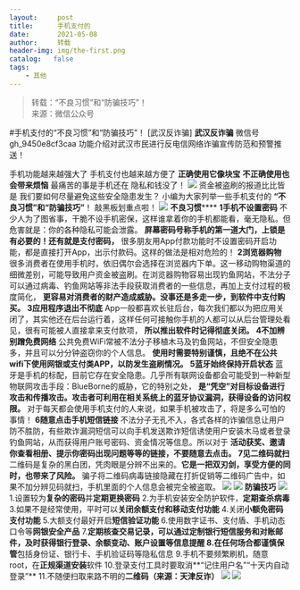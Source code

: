 ```yaml
---
layout:     post
title:      手机支付的
date:       2021-05-08
author:     转载
header-img: img/the-first.png
catalog:   false
tags:
    - 其他
---
```


<blockquote><p>转载：“不良习惯”和“防骗技巧”！<br>
来源：微信公众号</p></blockquote>

#手机支付的“不良习惯”和“防骗技巧”！
[武汉反诈骗]
**武汉反诈骗**
微信号gh_9450e8cf3caa
功能介绍对武汉市民进行反电信网络诈骗宣传防范和预警推送！

手机功能越来越强大了
手机支付也越来越方便了
**正确使用它像块宝**
**不正确使用也会带来烦恼**
最痛苦的事是手机还在
隐私和钱没了！
![]({{site.baseurl}}/postimg/3t47UkBibQ1ibrSlF2pXUaPSuzTMd9JiaqibUiceCqpTcYZJCgiaU6hD0icK7UZpXG6vWeexnYSJ3VskTMGc0CRekOAvg.gif)
资金被盗刷的报道比比皆是
我们要如何尽量避免这些安全隐患发生？
小编为大家列举一些手机支付的
**“不良习惯”**和**“防骗技巧”**！
敲黑板划重点啦！
![]({{site.baseurl}}/postimg/3t47UkBibQ1ibrSlF2pXUaPSuzTMd9JiaqibicJA8cUuEqwmD9rbUvG27pOrjMbywya1jejkaBYUuOOsjUnA2xQ6Okw.gif)
**不良习惯******
**1手机不设置密码**
不少人为了图省事，干脆不设手机密保，这样谁拿着你的手机都能看，毫无隐私。但危害就是：你的各种隐私可能会泄露。
**屏幕密码号称手机的第一道大门，上锁是有必要的！还有就是支付密码，**
很多朋友用App付款功能时不设置密码开启功能，都是直接打开App，出示付款码。这样的做法是相对危险的！
**2浏览器购物**
很多消费者在使用手机时，依旧偶尔会选择在浏览器内下单。这一移动购物渠道的细微差别，可能导致用户资金被盗刷。在浏览器购物容易出现钓鱼网站，不法分子可以通过病毒、钓鱼网站等非法手段获取消费者的一些信息，再加上支付过程的极度简化，
**更容易对消费者的财产造成威胁。没事还是多走一步，到软件中支付购买。**
**3应用程序退出不彻底**
App一般都喜欢长驻后台，每次我们都以为把应用关闭了，其实他还在后台运行着，这样任何可接触你手机的人都可以从后台管理处看见，很有可能被人直接拿来支付款项，
**所以推出软件时记得彻底关闭。**
**4不加辨别蹭免费网络**
公共免费WiFi常被不法分子移植木马及钓鱼网站，不但安全隐患多，并且可以分分钟盗窃你的个人信息。
**使用时需要特别谨慎，且绝不在公共wifi下使用网银或支付类APP，以防发生盗刷情况。**
**5蓝牙始终保持开启状态**
蓝牙是手机的标配，目前它存在安全隐患。几乎所有联网设备都会可能受到一种新型物联网攻击手段：BlueBorne的威胁，它的特别之处，
**是“凭空”对目标设备进行攻击和传播攻击。攻击者可利用在相关系统上的蓝牙协议漏洞，获得设备的访问权限。**
对于每天都会使用手机支付的人来说，如果手机被攻击了，将是多么可怕的事情！
**6随意点击手机短信链接**
不法分子无孔不入，各式各样的诈骗信息让用户防不胜防，有些欺诈漏洞短信可以向手机发送欺诈短信诱使用户安装木马或者登录钓鱼网站，从而获得用户账号密码、资金情况等信息。所以对于
**活动获奖、邀请你查看相册、提示你密码出现问题等等的链接，不要随意去点击。**
**7见二维码就扫**
二维码是复杂的黑白团，凭肉眼是分辨不出来的。**它是一把双刃剑，享受方便的同时，也带来了风险。**
骗子将二维码病毒链接隐藏在打折促销等二维码广告中，如果不加分辨见码就扫，手机里面的个人信息会被完全被盗取。
![]({{site.baseurl}}/postimg/3t47UkBibQ18JV0r4Ab0iaZqvxSpb1cKJAxISCOp2TJB8MIIq7yKicBYG7p6HG8dvzYBLnsrqw0BpQcBAMjDzezVw.jpeg)
![]({{site.baseurl}}/postimg/3t47UkBibQ1ibrSlF2pXUaPSuzTMd9JiaqibPDfr9lTQjwia45WapOO7T40422OrCKfBZtFxv44sMyfHRLE1MKO3b1g.png)
**防骗技巧**
![]({{site.baseurl}}/postimg/3t47UkBibQ1ibrSlF2pXUaPSuzTMd9Jiaqib4FYXNCu0TU6DrRtMvUDEydsIaXBj4GKGCfzmHRFbzs9T43NxnclxTA.png)
1.设置较为**复杂的密码**并**定期更换密码**
2.为手机安装安全防护软件，**定期查杀病毒**
3.如果不是经常使用，平时可以**关闭余额支付和移动支付功能**
4.关闭**小额免密码支付功能**
5.大额支付最好开启**短信验证功能**
6.使用数字证书、支付盾、手机动态口令等**网银安全产品**
7.**定期核查交易记录，**可以通过定制银行短信服务和对账邮件，及时获得银行登录、余额变动、账户设置等信息提醒
8.在任何场合都**谨慎保管**包括身份证、银行卡、手机验证码等隐私信息
9.手机不要频繁刷机，随意root，在**正规渠道安装**软件
10.登录支付工具时要取消**“记住用户名”“十天内自动登录”**
11.不随便扫取来路不明的**二维码（来源：天津反诈）**
![]({{site.baseurl}}/postimg/3t47UkBibQ1ibrSlF2pXUaPSuzTMd9JiaqibX7OzO1yqLicX3j0P7efakMLWBgEFkn8SOicrQjS6ibPuE9yWOkx3ERynA.gif)
![]({{site.baseurl}}/postimg/8wBAcE4t1v5lf6uyCbibiauzdPL0hwqvTBeT0g5ibCnF9cUrVo3vicrHiagLicb12f7licW7HGIerXcwm4wFTHRBMoskA.jpeg)
